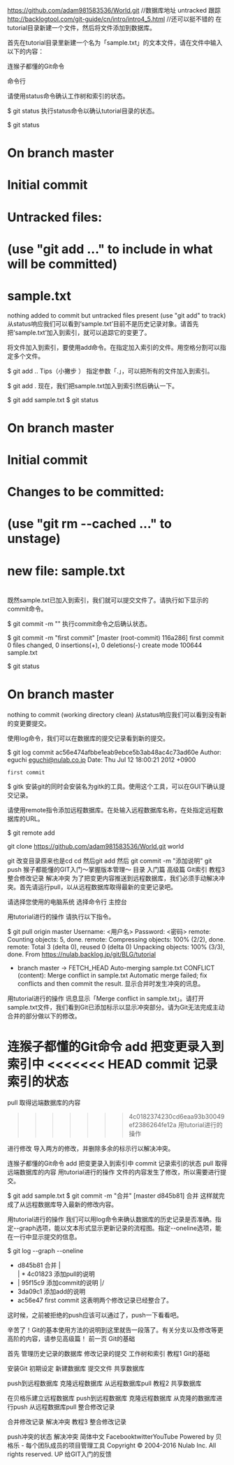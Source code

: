 https://github.com/adam981583536/World.git //数据库地址  untracked 跟踪
http://backlogtool.com/git-guide/cn/intro/intro4_5.html //还可以挺不错的
在tutorial目录新建一个文件，然后将文件添加到数据库。

首先在tutorial目录里新建一个名为「sample.txt」的文本文件，请在文件中输入以下的内容：

连猴子都懂的Git命令

命令行

请使用status命令确认工作树和索引的状态。

$ git status
执行status命令以确认tutorial目录的状态。

$ git status
# On branch master
#
# Initial commit
#
# Untracked files:
#   (use "git add <file>..." to include in what will be committed)
#
#     sample.txt
nothing added to commit but untracked files present (use "git add" to track)
从status响应我们可以看到‘sample.txt’目前不是历史记录对象。请首先把‘sample.txt’加入到索引，就可以追踪它的变更了。

将文件加入到索引，要使用add命令。在<file>指定加入索引的文件。用空格分割可以指定多个文件。

$ git add <file>..
Tips（小撇步 ）
指定参数「.」，可以把所有的文件加入到索引。

$ git add .
现在，我们把sample.txt加入到索引然后确认一下。

$ git add sample.txt
$ git status
# On branch master
#
# Initial commit
#
# Changes to be committed:
#   (use "git rm --cached <file>..." to unstage)
#
#     new file:   sample.txt
#
既然sample.txt已加入到索引，我们就可以提交文件了。请执行如下显示的commit命令。

$ git commit -m ""
执行commit命令之后确认状态。

$ git commit -m "first commit"
[master (root-commit) 116a286] first commit
 0 files changed, 0 insertions(+), 0 deletions(-)
 create mode 100644 sample.txt

$ git status
# On branch master
nothing to commit (working directory clean)
从status响应我们可以看到没有新的变更要提交。

使用log命令，我们可以在数据库的提交记录看到新的提交。

$ git log
commit ac56e474afbbe1eab9ebce5b3ab48ac4c73ad60e
Author: eguchi <eguchi@nulab.co.jp>
Date:   Thu Jul 12 18:00:21 2012 +0900

    first commit

$ gitk  安装git的同时会安装名为gitk的工具。使用这个工具，可以在GUI下确认提交记录。

请使用remote指令添加远程数据库。在<name>处输入远程数据库名称，在<url>处指定远程数据库的URL。

$ git remote add <name> <url>

 git clone https://github.com/adam981583536/World.git world

 git 改变目录原来也是cd
cd 然后git add 
然后 git commit -m "添加说明"
git push
猴子都能懂的GIT入门〜掌握版本管理〜
目录
入门篇
高级篇
Git索引
教程3 整合修改记录
解决冲突
为了把变更内容推送到远程数据库，我们必须手动解决冲突。首先请运行pull，以从远程数据库取得最新的变更记录吧。

请选择您使用的电脑系统
选择命令行
主控台

用tutorial进行的操作
请执行以下指令。

$ git pull origin master
Username: <用户名>
Password: <密码>
remote: Counting objects: 5, done.
remote: Compressing objects: 100% (2/2), done.
remote: Total 3 (delta 0), reused 0 (delta 0)
Unpacking objects: 100% (3/3), done.
From https://nulab.backlog.jp/git/BLG/tutorial
 * branch            master     -> FETCH_HEAD
Auto-merging sample.txt
CONFLICT (content): Merge conflict in sample.txt
Automatic merge failed; fix conflicts and then commit the result.
显示合并时发生冲突的讯息。

用tutorial进行的操作
讯息显示「Merge conflict in sample.txt」。请打开sample.txt文件，我们看到Git已添加标示以显示冲突部分。请为Git无法完成主动合并的部分做以下的修改。

连猴子都懂的Git命令
add 把变更录入到索引中
<<<<<<< HEAD
commit 记录索引的状态
=======
pull 取得远端数据库的内容
>>>>>>> 4c0182374230cd6eaa93b30049ef2386264fe12a
用tutorial进行的操作

进行修改
导入两方的修改，并删除多余的标示行以解决冲突。

连猴子都懂的Git命令
add 把变更录入到索引中
commit 记录索引的状态
pull 取得远端数据库的内容
用tutorial进行的操作
文件的内容发生了修改，所以需要进行提交。

$ git add sample.txt
$ git commit -m "合并"
[master d845b81] 合并
这样就完成了从远程数据库导入最新的修改内容。

用tutorial进行的操作
我们可以用log命令来确认数据库的历史记录是否准确。指定--graph选项，能以文本形式显示更新记录的流程图。指定--oneline选项，能在一行中显示提交的信息。

$ git log --graph --oneline
*   d845b81 合并
|\
| * 4c01823 添加pull的说明
* | 95f15c9 添加commit的说明
|/
* 3da09c1 添加add的说明
* ac56e47 first commit
这表明两个修改记录已经整合了。

这时候，之前被拒绝的push应该可以通过了，push一下看看吧。

辛苦了！Git的基本使用方法的说明到这里就告一段落了。有关分支以及修改等更高阶的内容，请参见高级篇！
前一页
Git的基础

首先
管理历史记录的数据库
修改记录的提交
工作树和索引
教程1 Git的基础

安装Git
初期设定
新建数据库
提交文件
共享数据库

push到远程数据库
克隆远程数据库
从远程数据库pull
教程2 共享数据库

在贝格乐建立远程数据库
push到远程数据库
克隆远程数据库
从克隆的数据库进行push
从远程数据库pull
整合修改记录

合并修改记录
解决冲突
教程3 整合修改记录

push冲突的状态
解决冲突
简体中文 
 FacebooktwitterYouTube
Powered by
贝格乐 - 每个团队成员的项目管理工具
Copyright © 2004-2016 Nulab Inc. All rights reserved.
UP
给GIT入门的反馈